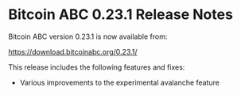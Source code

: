 # Bitcoin ABC 0.23.1 Release Notes

Bitcoin ABC version 0.23.1 is now available from:

  <https://download.bitcoinabc.org/0.23.1/>

This release includes the following features and fixes:
 - Various improvements to the experimental avalanche feature
